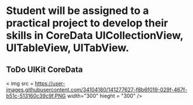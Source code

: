 # Student will be assigned to a practical project to develop their skills in CoreData UICollectionView, UITableView, UITabView. 


## ToDo UIKit CoreData

< img src = https://user-images.githubusercontent.com/34104180/141277627-f8b6f019-029f-467f-b51c-513160c39c9f.PNG width="300" hieght = "300" />
